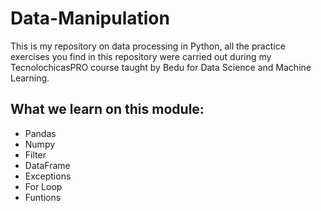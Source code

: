 # Data-Manipulation
This is my repository on data processing in Python, all the practice exercises you find in this repository were carried out during my TecnolochicasPRO course taught by Bedu for Data Science and Machine Learning.

## What we learn on this module:
- Pandas
- Numpy
- Filter
- DataFrame
- Exceptions
- For Loop
- Funtions
  
